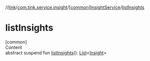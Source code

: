 //[link](../../index.md)/[com.tink.service.insight](../index.md)/[[common]InsightService](index.md)/[listInsights](list-insights.md)



# listInsights  
[common]  
Content  
abstract suspend fun [listInsights](list-insights.md)(): [List](https://kotlinlang.org/api/latest/jvm/stdlib/kotlin.collections/-list/index.html)<[Insight](../../com.tink.model.insights/[common]-insight/index.md)>  




